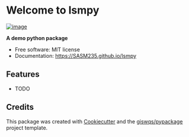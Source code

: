 # Welcome to lsmpy


[![image](https://img.shields.io/pypi/v/lsmpy.svg)](https://pypi.python.org/pypi/lsmpy)


**A demo python package**


-   Free software: MIT license
-   Documentation: <https://SASM235.github.io/lsmpy>
    

## Features

-   TODO

## Credits

This package was created with [Cookiecutter](https://github.com/cookiecutter/cookiecutter) and the [giswqs/pypackage](https://github.com/giswqs/pypackage) project template.
